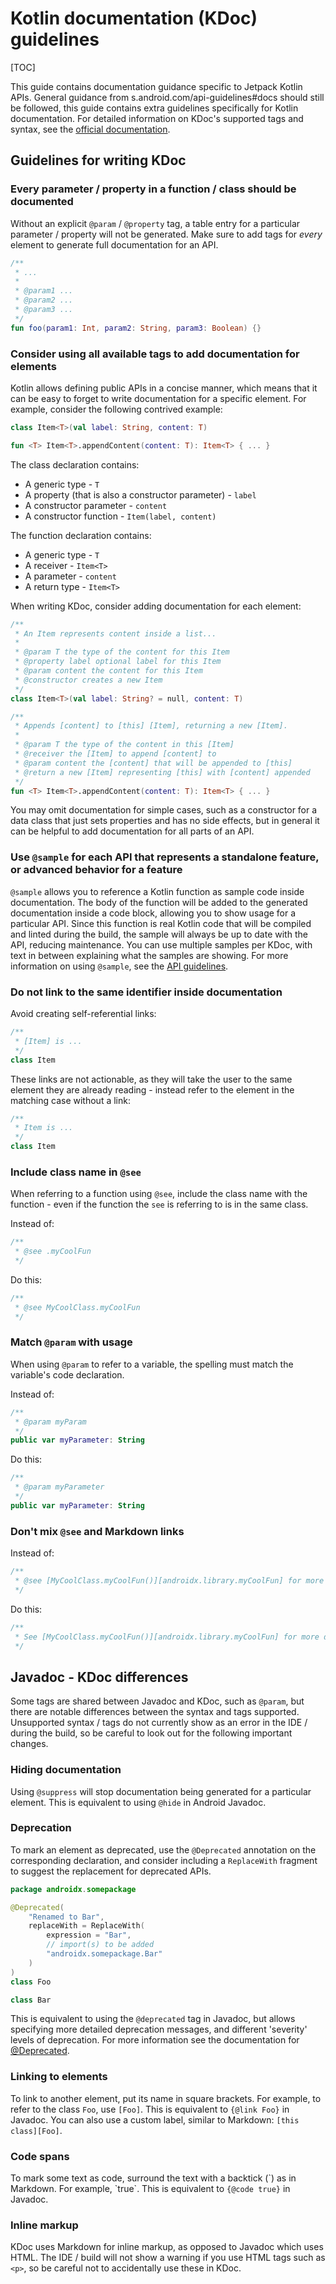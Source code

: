 # Kotlin documentation (KDoc) guidelines

[TOC]

This guide contains documentation guidance specific to Jetpack Kotlin APIs.
General guidance from
s.android.com/api-guidelines#docs
should still be followed, this guide contains extra guidelines specifically for
Kotlin documentation. For detailed information on KDoc's supported tags and
syntax, see the
[official documentation](https://kotlinlang.org/docs/kotlin-doc.html).

## Guidelines for writing KDoc

### Every parameter / property in a function / class should be documented

Without an explicit `@param` / `@property` tag, a table entry for a particular
parameter / property will not be generated. Make sure to add tags for *every*
element to generate full documentation for an API.

```kotlin {.good}
/**
 * ...
 *
 * @param1 ...
 * @param2 ...
 * @param3 ...
 */
fun foo(param1: Int, param2: String, param3: Boolean) {}
```

### Consider using all available tags to add documentation for elements

Kotlin allows defining public APIs in a concise manner, which means that it can
be easy to forget to write documentation for a specific element. For example,
consider the following contrived example:

```kotlin
class Item<T>(val label: String, content: T)

fun <T> Item<T>.appendContent(content: T): Item<T> { ... }
```

The class declaration contains:

*   A generic type - `T`
*   A property (that is also a constructor parameter) - `label`
*   A constructor parameter - `content`
*   A constructor function - `Item(label, content)`

The function declaration contains:

*   A generic type - `T`
*   A receiver - `Item<T>`
*   A parameter - `content`
*   A return type - `Item<T>`

When writing KDoc, consider adding documentation for each element:

```kotlin {.good}
/**
 * An Item represents content inside a list...
 *
 * @param T the type of the content for this Item
 * @property label optional label for this Item
 * @param content the content for this Item
 * @constructor creates a new Item
 */
class Item<T>(val label: String? = null, content: T)

/**
 * Appends [content] to [this] [Item], returning a new [Item].
 *
 * @param T the type of the content in this [Item]
 * @receiver the [Item] to append [content] to
 * @param content the [content] that will be appended to [this]
 * @return a new [Item] representing [this] with [content] appended
 */
fun <T> Item<T>.appendContent(content: T): Item<T> { ... }
```

You may omit documentation for simple cases, such as a constructor for a data
class that just sets properties and has no side effects, but in general it can
be helpful to add documentation for all parts of an API.

### Use `@sample` for each API that represents a standalone feature, or advanced behavior for a feature

`@sample` allows you to reference a Kotlin function as sample code inside
documentation. The body of the function will be added to the generated
documentation inside a code block, allowing you to show usage for a particular
API. Since this function is real Kotlin code that will be compiled and linted
during the build, the sample will always be up to date with the API, reducing
maintenance. You can use multiple samples per KDoc, with text in between
explaining what the samples are showing. For more information on using
`@sample`, see the
[API guidelines](/company/teams/androidx/api_guidelines.md#sample-code-in-kotlin-modules).

### Do not link to the same identifier inside documentation

Avoid creating self-referential links:

```kotlin {.bad}
/**
 * [Item] is ...
 */
class Item
```

These links are not actionable, as they will take the user to the same element
they are already reading - instead refer to the element in the matching case
without a link:

```kotlin {.good}
/**
 * Item is ...
 */
class Item
```

### Include class name in `@see`

When referring to a function using `@see`, include the class name with the
function - even if the function the `see` is referring to is in the same class.

Instead of:

```kotlin {.bad}
/**
 * @see .myCoolFun
 */
```

Do this:

```kotlin {.good}
/**
 * @see MyCoolClass.myCoolFun
 */
```

### Match `@param` with usage

When using `@param` to refer to a variable, the spelling must match the
variable's code declaration.

Instead of:

```kotlin {.bad}
/**
 * @param myParam
 */
public var myParameter: String
```

Do this:

```kotlin {.good}
/**
 * @param myParameter
 */
public var myParameter: String
```

### Don't mix `@see` and Markdown links

Instead of:

```kotlin {.bad}
/**
 * @see [MyCoolClass.myCoolFun()][androidx.library.myCoolFun] for more details.
 */
```

Do this:

```kotlin {.good}
/**
 * See [MyCoolClass.myCoolFun()][androidx.library.myCoolFun] for more details.
 */
```

## Javadoc - KDoc differences

Some tags are shared between Javadoc and KDoc, such as `@param`, but there are
notable differences between the syntax and tags supported. Unsupported syntax /
tags do not currently show as an error in the IDE / during the build, so be
careful to look out for the following important changes.

### Hiding documentation

Using `@suppress` will stop documentation being generated for a particular
element. This is equivalent to using `@hide` in Android Javadoc.

### Deprecation

To mark an element as deprecated, use the `@Deprecated` annotation on the
corresponding declaration, and consider including a `ReplaceWith` fragment to
suggest the replacement for deprecated APIs.

```kotlin {.good}
package androidx.somepackage

@Deprecated(
    "Renamed to Bar",
    replaceWith = ReplaceWith(
        expression = "Bar",
        // import(s) to be added
        "androidx.somepackage.Bar"
    )
)
class Foo

class Bar
```

This is equivalent to using the `@deprecated` tag in Javadoc, but allows
specifying more detailed deprecation messages, and different 'severity' levels
of deprecation. For more information see the documentation for
[@Deprecated](https://kotlinlang.org/api/latest/jvm/stdlib/kotlin/-deprecated/).

### Linking to elements

To link to another element, put its name in square brackets. For example, to
refer to the class `Foo`, use `[Foo]`. This is equivalent to `{@link Foo}` in
Javadoc. You can also use a custom label, similar to Markdown: `[this
class][Foo]`.

### Code spans

To mark some text as code, surround the text with a backtick (\`) as in
Markdown. For example, \`true\`. This is equivalent to `{@code true}` in
Javadoc.

### Inline markup

KDoc uses Markdown for inline markup, as opposed to Javadoc which uses HTML. The
IDE / build will not show a warning if you use HTML tags such as `<p>`, so be
careful not to accidentally use these in KDoc.
